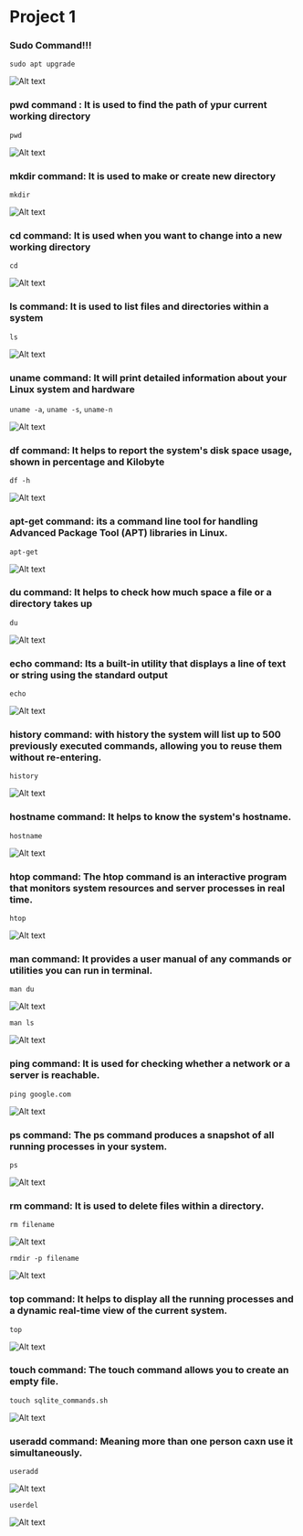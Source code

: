 # **Project 1**

### Sudo Command!!!

`sudo apt upgrade`

![Alt text](<sudo apt upgrade.png>)

### pwd command : It is used to find the path of ypur current working directory

`pwd`

![Alt text](pwd.png)

### mkdir command: It is used to make or create new directory

`mkdir`

![Alt text](<mkdir command.png>)

### cd command: It is used when you want to change into a new working directory

`cd`

![Alt text](<cd command.png>)

### ls command: It is used to list files and directories within a system

`ls`

![Alt text](<ls command.png>)

### uname command: It will print detailed information about your Linux system and hardware

`uname -a`, `uname -s`, `uname-n`

![Alt text](<Uname command.png>)

### df command: It helps to report the system's disk space usage, shown in percentage and Kilobyte

`df -h`

![Alt text](<df command.png>)

### apt-get command: its a command line tool for handling Advanced Package Tool (APT) libraries in Linux.

`apt-get`

![Alt text](<apt-get command.png>)

### du command: It helps to check how much space a file or a directory takes up

`du`

![Alt text](<du command.png>)

### echo command: Its a built-in utility that displays a line of text or string using the standard output

`echo`

![Alt text](<echo command.png>)

### history command: with history the system will list up to 500 previously executed commands, allowing you to reuse them without re-entering.

`history`

![Alt text](<history command.png>)

### hostname command: It helps to know the system's hostname.

`hostname`

![Alt text](<hostname command.png>)

### htop command: The htop command is an interactive program that monitors system resources and server processes in real time.

`htop`

![Alt text](<htop command.png>)

### man command: It provides a user manual of any commands or utilities you can run in terminal.

`man du`

![Alt text](<mad du command.png>)

`man ls`

![Alt text](<man ls command.png>)

### ping command: It is used for checking whether a network or a server is reachable.

`ping google.com`

![Alt text](<ping command.png>)

### ps command: The ps command produces a snapshot of all running processes in your system.

`ps`

![Alt text](<ps command.png>)

### rm command: It is used to delete files within a directory.

`rm filename`

![Alt text](<rm commands.png>)


`rmdir -p filename`

![Alt text](<rmdir -p command.png>)

### top command: It helps to display all the running processes and a dynamic real-time view of the current system.

`top`

![Alt text](<top command.png>)

### touch command: The touch command allows you to create an empty file.

`touch sqlite_commands.sh`

![Alt text](<touch command.png>)

### useradd command: Meaning more than one person caxn use it simultaneously.

`useradd`

![Alt text](<useradd command.png>)

`userdel`

![Alt text](<userdel command.png>)



